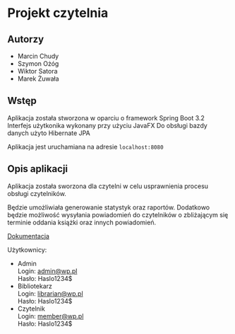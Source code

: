 # Projekt czytelnia

## Autorzy
* Marcin Chudy
* Szymon Ożóg
* Wiktor Satora
* Marek Żuwała

## Wstęp
Aplikacja została stworzona w oparciu o framework Spring Boot 3.2
Interfejs użytkonika wykonany przy użyciu JavaFX
Do obsługi bazdy danych użyto Hibernate JPA

Aplikacja jest uruchamiana na adresie `localhost:8080`


## Opis aplikacji
Aplikacja została sworzona dla czytelni w celu usprawnienia procesu obsługi czytelników.

Będzie umożliwiała generowanie statystyk oraz raportów.
Dodatkowo będzie możliwość wysyłania powiadomień do czytelników o zbliżającym się terminie oddania książki oraz innych powiadomień.

[Dokumentacja](./documentation/documentation.md)

Użytkownicy:
* Admin\
Login: admin@wp.pl\
Hasło: Haslo1234$
* Bibliotekarz\
Login: librarian@wp.pl\
Hasło: Haslo1234$
* Czytelnik\
Login: member@wp.pl\
Hasło: Haslo1234$